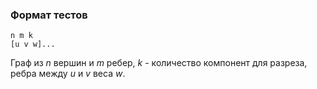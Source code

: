 ### Формат тестов

```
n m k
[u v w]...
```

Граф из $n$ вершин и $m$ ребер, $k$ - количество компонент для разреза, ребра между $u$ и $v$ веса $w$.

